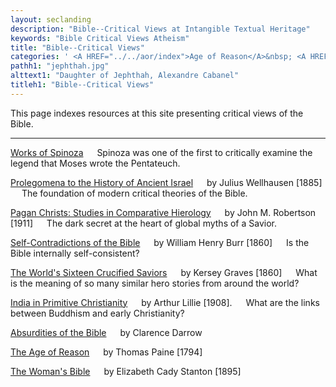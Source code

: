 ```yaml
---
layout: seclanding
description: "Bible--Critical Views at Intangible Textual Heritage"
keywords: "Bible Critical Views Atheism"
title: "Bible--Critical Views"
categories: ' <A HREF="../../aor/index">Age of Reason</A>&nbsp; <A HREF="../index">Hypertext Bible</A><BR> <A HREF="../wb/index">World Bible</A>&nbsp; <A HREF="../eb">English Bibles</A>&nbsp;'
pathh1: "jephthah.jpg"
alttext1: "Daughter of Jephthah, Alexandre Cabanel"
titleh1: "Bible--Critical Views"
---
```

This page indexes resources at this site presenting critical views of
the Bible.

------------------------------------------------------------------------

<span class="c_e"> <span class="c_t">[Works of
Spinoza](../../phi/spinoza/index)</span>   <span class="c_b">Spinoza was
one of the first to critically examine the legend that Moses wrote the
Pentateuch.</span> </span>

<span class="c_e"> <span class="c_t">[Prolegomena to the History of
Ancient Israel](phai/index)</span>   by <span class="c_a">Julius
Wellhausen</span> \[<span class="c_d">1885</span>\]   <span
class="c_b">The foundation of modern critical theories of the
Bible.</span> </span>

<span class="c_e"> <span class="c_t">[Pagan Christs: Studies in
Comparative Hierology](pch/index)</span>   by <span class="c_a">John M.
Robertson</span> \[<span class="c_d">1911</span>\]   <span
class="c_b">The dark secret at the heart of global myths of a
Savior.</span> </span>

<span class="c_e"> <span class="c_t">[Self-Contradictions of the
Bible](scb/index)</span>   by <span class="c_a">William Henry
Burr</span> \[<span class="c_d">1860</span>\]   <span class="c_b">Is the
Bible internally self-consistent?</span> </span>

<span class="c_e"> <span class="c_t">[The World's Sixteen Crucified
Saviors](wscs/index)</span>   by <span class="c_a">Kersey Graves</span>
\[<span class="c_d">1860</span>\]   <span class="c_b">What is the
meaning of so many similar hero stories from around the world?</span>
</span>

<span class="c_e"> <span class="c_t">[India in Primitive
Christianity](../../bud/ipc/index)</span>   by <span class="c_a">Arthur
Lillie</span> \[<span class="c_d">1908</span>\].   <span
class="c_b">What are the links between Buddhism and early
Christianity?</span> </span>

<span class="c_e"> <span class="c_t">[Absurdities of the
Bible](../../aor/darrow/bibabs)</span>   by <span class="c_a">Clarence
Darrow</span> </span>

<span class="c_e"> <span class="c_t">[The Age of
Reason](../../aor/paine/aor/index)</span>   by <span class="c_a">Thomas
Paine</span> \[<span class="c_d">1794</span>\] </span>

<span class="c_e"> <span class="c_t">[The Woman's
Bible](../../wmn/wb/index)</span>   by <span class="c_a">Elizabeth Cady
Stanton</span> \[<span class="c_d">1895</span>\] </span>
